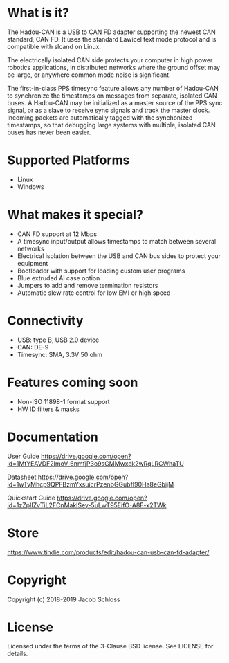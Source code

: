 # What is it?

The Hadou-CAN is a USB to CAN FD adapter supporting the newest CAN standard, CAN FD. It uses the standard Lawicel text mode protocol and is compatible with slcand on Linux.

The electrically isolated CAN side protects your computer in high power robotics applications, in distributed networks where the ground offset may be large, or anywhere common mode noise is significant.

The first-in-class PPS timesync feature allows any number of Hadou-CAN to synchronize the timestamps on messages from separate, isolated CAN buses. A Hadou-CAN may be initialized as a master source of the PPS sync signal, or as a slave to receive sync signals and track the master clock. Incoming packets are automatically tagged with the synchonized timestamps, so that debugging large systems with multiple, isolated CAN buses has never been easier.

# Supported Platforms
* Linux
* Windows

# What makes it special?
* CAN FD support at 12 Mbps
* A timesync input/output allows timestamps to match between several networks 
* Electrical isolation between the USB and CAN bus sides to protect your equipment
* Bootloader with support for loading custom user programs
* Blue extruded Al case option
* Jumpers to add and remove termination resistors
* Automatic slew rate control for low EMI or high speed

# Connectivity
* USB: type B, USB 2.0 device
* CAN: DE-9
* Timesync: SMA, 3.3V 50 ohm

# Features coming soon
* Non-ISO 11898-1 format support
* HW ID filters & masks

# Documentation

User Guide
https://drive.google.com/open?id=1MtYEAVDF2ImoV_6nmfjP3o9sGMMwxck2wRqLRCWhaTU

Datasheet
https://drive.google.com/open?id=1wTyMhcp9QPFBzmYxsuicrPzenbGGubfI90Ha8eGbijM

Quickstart Guide
https://drive.google.com/open?id=1zZpIIZvTiL2FCnMaklSey-5uLwT95EifO-A8F-x2TWk

# Store

https://www.tindie.com/products/edit/hadou-can-usb-can-fd-adapter/

# Copyright

Copyright (c) 2018-2019 Jacob Schloss

# License

Licensed under the terms of the 3-Clause BSD license. See LICENSE for details.